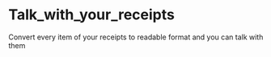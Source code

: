 # Talk_with_your_receipts
Convert every item of your receipts to readable format  and you can talk with them
